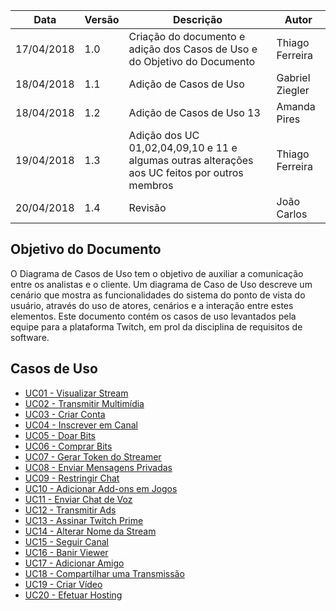 Data|Versão|Descrição|Autor
-----|------|---------|-------
17/04/2018|1.0|Criação do documento e adição dos Casos de Uso e do Objetivo do Documento|Thiago Ferreira|
18/04/2018|1.1|Adição de Casos de Uso|Gabriel Ziegler|
18/04/2018|1.2|Adição de Casos de Uso 13|Amanda Pires|
19/04/2018|1.3|Adição dos UC 01,02,04,09,10 e 11 e algumas outras alterações aos UC feitos por outros membros|Thiago Ferreira
20/04/2018|1.4|Revisão|João Carlos|

## Objetivo do Documento
O Diagrama de Casos de Uso tem o objetivo de auxiliar a comunicação entre os analistas e o cliente. Um diagrama de Caso de Uso descreve um cenário que mostra as funcionalidades do sistema do ponto de vista do usuário, através do uso de atores, cenários e a interação entre estes elementos.
Este documento contém os casos de uso levantados pela equipe para a plataforma Twitch, em prol da disciplina de requisitos de software.

## Casos de Uso

* [UC01 - Visualizar Stream](Visualização-de-Stream)
* [UC02 - Transmitir Multimídia](Transmissão-Multimídia)
* [UC03 - Criar Conta](Criação-de-Conta)
* [UC04 - Inscrever em Canal](Inscrição-em-Canal)
* [UC05 - Doar Bits](Doação-de-Bits)
* [UC06 - Comprar Bits](Compra-de-Bits)
* [UC07 - Gerar Token do Streamer](Geração-de-Token-do-Streamer)
* [UC08 - Enviar Mensagens Privadas](Mensagens-Privadas)
* [UC09 - Restringir Chat](Restrições-de-Chat)
* [UC10 - Adicionar Add-ons em Jogos](Adição-de-Add-ons-em-Jogos)
* [UC11 - Enviar Chat de Voz](Chat-de-Voz)
* [UC12 - Transmitir Ads](Transmissão-de-Ads)
* [UC13 - Assinar Twitch Prime](Assinar-Twitch-Prime)
* [UC14 - Alterar Nome da Stream](Alterar-Nome-da-Stream)
* [UC15 - Seguir Canal](Seguir-Canal)
* [UC16 - Banir Viewer](Banir-Viewer)
* [UC17 - Adicionar Amigo](Adição-de-Amigo)
* [UC18 - Compartilhar uma Transmissão](Compartilhar-uma-Transmissão)
* [UC19 - Criar Vídeo](Criação-de-Vídeo)
* [UC20 - Efetuar Hosting](Hosting)

